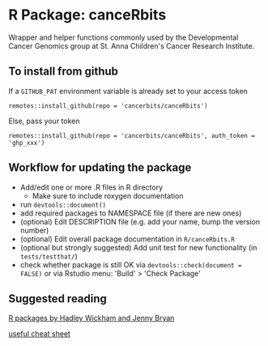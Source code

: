 # R Package: canceRbits

Wrapper and helper functions commonly used by the Developmental 
Cancer Genomics group at St. Anna Children's Cancer Research Institute.

## To install from github

If a `GITHUB_PAT` environment variable is already set to your access token
```
remotes::install_github(repo = 'cancerbits/canceRbits')
```

Else, pass your token
```
remotes::install_github(repo = 'cancerbits/canceRbits', auth_token = 'ghp_xxx')
```

## Workflow for updating the package
* Add/edit one or more .R files in R directory
	* Make sure to include roxygen documentation
* run `devtools::document()`
* add required packages to NAMESPACE file (if there are new ones)
* (optional) Edit DESCRIPTION file (e.g. add your name, bump the version number)
* (optional) Edit overall package documentation in `R/canceRbits.R`
* (optional but strongly suggested) Add unit test for new functionality (in `tests/testthat/`)
* check whether package is still OK via `devtools::check(document = FALSE)` or via Rstudio menu: 'Build' > 'Check Package'

## Suggested reading

[R packages by Hadley Wickham and Jenny Bryan](https://r-pkgs.org/index.html)

[useful cheat sheet](https://rawgit.com/rstudio/cheatsheets/master/package-development.pdf)
